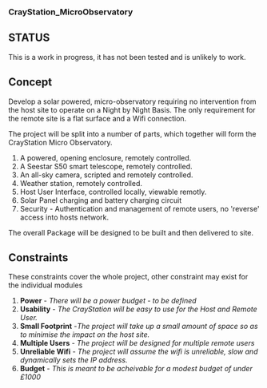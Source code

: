 ### CrayStation_MicroObservatory

## STATUS

This is a work in progress, it has not been tested and is unlikely to work.

## Concept

Develop a solar powered, micro-observatory requiring no intervention from the host site to operate on a Night by Night Basis. The only requirement for the remote site is a flat surface and a Wifi connection.

The project will be split into a number of parts, which together will form the CrayStation Micro Observatory.

1.  A powered, opening enclosure, remotely controlled.
2.  A Seestar S50 smart telescope, remotely controlled.
3.  An all-sky camera, scripted and remotely controlled.
4.  Weather station, remotely controlled.
5.  Host User Interface, controlled locally, viewable remotly.
6.  Solar Panel charging and battery charging circuit 
7.  Security - Authentication and management of remote users, no 'reverse' access into hosts network.

The overall Package will be designed to be built and then delivered to site.

## Constraints

These constraints cover the whole project, other constraint may exist for the individual modules 

1.  **Power** - _There will be a power budget - to be defined_
2.  **Usability** - _The CrayStation will be easy to use for the Host and Remote User._
3. **Small Footprint** -_The project will take up a small amount of space so as to minimise the impact on the host site._
4.  **Multiple Users** - _The project will be designed for multiple remote users_
5.  **Unreliable Wifi** - _The project will assume the wifi is unreliable, slow and dynamically sets the IP address._
6.  **Budget** - _This is meant to be acheivable for a modest budget of under £1000_
